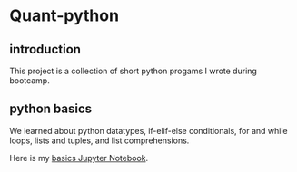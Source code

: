 # Quant-python
## introduction
This project is a collection of short python progams I wrote during bootcamp.

## python basics
We learned about python datatypes, if-elif-else conditionals, for and while loops, lists and tuples, and list comprehensions.

Here is my [basics Jupyter Notebook](https://github.com/czhiduo/Quant-python/blob/master/python-basics-notebook-empty.ipynb).
